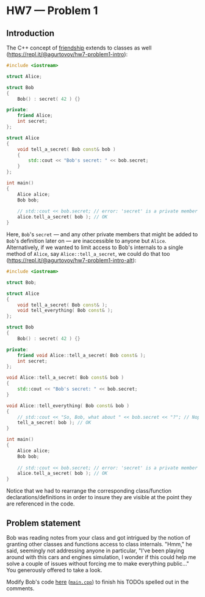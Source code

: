 # HW7 — Problem 1

## Introduction

The C++ concept of [friendship](https://en.cppreference.com/w/cpp/language/friend) extends to classes as well (https://repl.it/@agurtovoy/hw7-problem1-intro):

```C++
#include <iostream>

struct Alice;

struct Bob
{
    Bob() : secret( 42 ) {}

private:
    friend Alice;
    int secret;
};

struct Alice
{
    void tell_a_secret( Bob const& bob )
    {
        std::cout << "Bob's secret: " << bob.secret;
    }
};

int main()
{
    Alice alice;
    Bob bob;
    
    // std::cout << bob.secret; // error: 'secret' is a private member of 'Bob'
    alice.tell_a_secret( bob ); // OK
}
```

Here, `Bob`'s `secret` — and any other private members that might be added to `Bob`'s definition later on — are inaccessible to anyone but `Alice`. Alternatively, if we wanted to limit access to Bob's internals to a single method of `Alice`, say `Alice::tell_a_secret`, we could do that too (https://repl.it/@agurtovoy/hw7-problem1-intro-alt):

```C++
#include <iostream>

struct Bob;

struct Alice
{
    void tell_a_secret( Bob const& );
    void tell_everything( Bob const& );
};

struct Bob
{
    Bob() : secret( 42 ) {}

private:
    friend void Alice::tell_a_secret( Bob const& );
    int secret;
};

void Alice::tell_a_secret( Bob const& bob )
{
    std::cout << "Bob's secret: " << bob.secret;
}

void Alice::tell_everything( Bob const& bob )
{
    // std::cout << "So, Bob, what about " << bob.secret << "?"; // Nope
    tell_a_secret( bob ); // OK
}

int main()
{
    Alice alice;
    Bob bob;
    
    // std::cout << bob.secret; // error: 'secret' is a private member of 'Bob'
    alice.tell_a_secret( bob ); // OK
}
```

Notice that we had to rearrange the corresponding class/function declarations/definitions in order to insure they are visible at the point they are referenced in the code.


## Problem statement

Bob was reading notes from your class and got intrigued by the notion of granting other classes and functions access to class internals. "Hmm," he said, seemingly not addressing anyone in particular, "I've been playing around with this cars and engines simulation, I wonder if this could help me solve a couple of issues without forcing me to make everything public..." You generously offered to take a look.

Modify Bob's code [here](https://repl.it/@agurtovoy/hw7-problem1) ([`main.cpp`](main.cpp)) to finish his TODOs spelled out in the comments.
